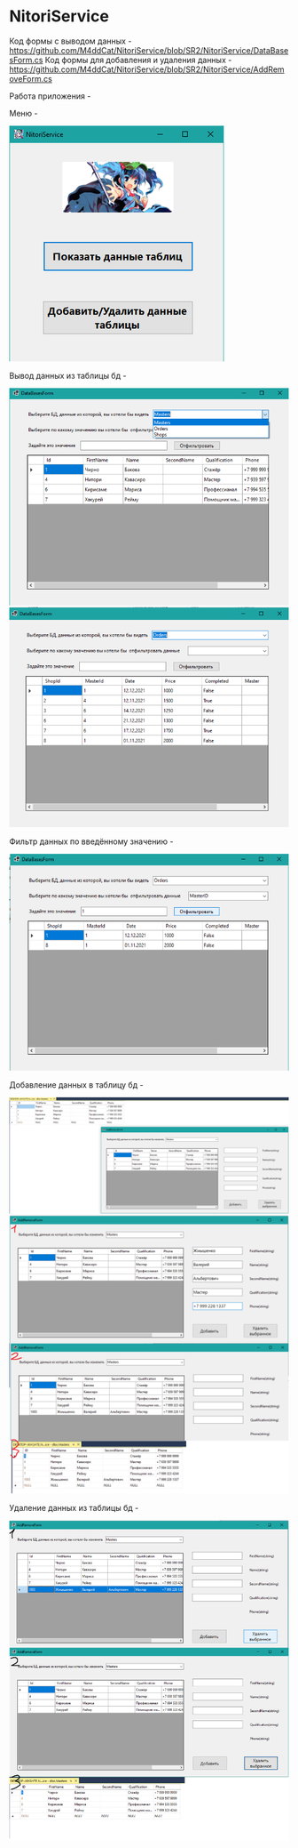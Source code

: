 # NitoriService
Код формы с выводом данных - https://github.com/M4ddCat/NitoriService/blob/SR2/NitoriService/DataBasesForm.cs
Код формы для добавления и удаления данных -https://github.com/M4ddCat/NitoriService/blob/SR2/NitoriService/AddRemoveForm.cs

Работа приложения - 

Меню -

![Image alt](https://github.com/M4ddCat/NitoriService/blob/SR2/MainMenu.png)

Вывод данных из таблицы бд -

![Image alt](https://github.com/M4ddCat/NitoriService/blob/SR2/databaseShow.png)
![Image alt](https://github.com/M4ddCat/NitoriService/blob/SR2/databaseShow2.png)

Фильтр данных по введённому значению -

![Image alt](https://github.com/M4ddCat/NitoriService/blob/SR2/databaseFilter.png)

Добавление данных в таблицу бд -

![Image alt](https://github.com/M4ddCat/NitoriService/blob/SR2/AddRemoveForm.png)
![Image alt](https://github.com/M4ddCat/NitoriService/blob/SR2/AddRemoveNewValue.png)

Удаление данных из таблицы бд -

![Image alt](https://github.com/M4ddCat/NitoriService/blob/SR2/AddRemoveDeleteValue.png)
